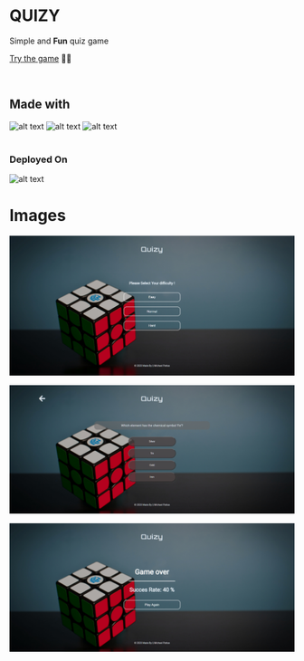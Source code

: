 # QUIZY

Simple and **Fun** quiz game

[Try the game](https://react-redux-quizz.herokuapp.com/) :tada::tada:

<br/>

## Made with

![alt text](https://img.shields.io/badge/React-20232A?style=for-the-badge&logo=react&logoColor=61DAFB "Logo Title Text 1")
![alt text](https://img.shields.io/badge/Redux-593D88?style=for-the-badge&logo=redux&logoColor=white "Logo Title Text 1")
![alt text](https://img.shields.io/badge/CSS-239120?&style=for-the-badge&logo=css3&logoColor=white "Logo Title Text 1")
<br/>
<br/>

### Deployed On

![alt text ](https://img.shields.io/badge/Heroku-430098?style=for-the-badge&logo=heroku&logoColor=white "Logo Title Text 1")

# Images

![alt text](./src/image/first-page.png "Logo Title Text 1")
<br/>

![alt text](./src/image/quizy-game-page.png "Logo Title Text 1")
<br/>

![alt text](./src/image/quizy-gameover.png "Logo Title Text 1")
